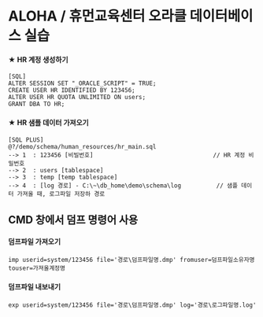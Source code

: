# ALOHA / 휴먼교육센터 오라클 데이터베이스 실습


#### ★ HR 계정 생성하기
```
[SQL]
ALTER SESSION SET "_ORACLE_SCRIPT" = TRUE;
CREATE USER HR IDENTIFIED BY 123456;
ALTER USER HR QUOTA UNLIMITED ON users;
GRANT DBA TO HR;
```

#### ★ HR 샘플 데이터 가져오기

```
[SQL PLUS]
@?/demo/schema/human_resources/hr_main.sql
--> 1  : 123456 [비빌번호]                                  // HR 계정 비밀번호
--> 2  : users [tablespace]             
--> 3  : temp [temp tablespace]
--> 4  : [log 경로] - C:\~\db_home\demo\schema\log          // 샘플 데이터 가져올 때, 로그파일 저장하 경로
```



## CMD 창에서 덤프 명령어 사용

#### 덤프파일 가져오기 <br>
```
imp userid=system/123456 file='경로\덤프파일명.dmp' fromuser=덤프파일소유자명 touser=가져올계정명
```

#### 덤프파일 내보내기 <br>
```
exp userid=system/123456 file='경로\덤프파일명.dmp' log='경로\로그파일명.log'
```


